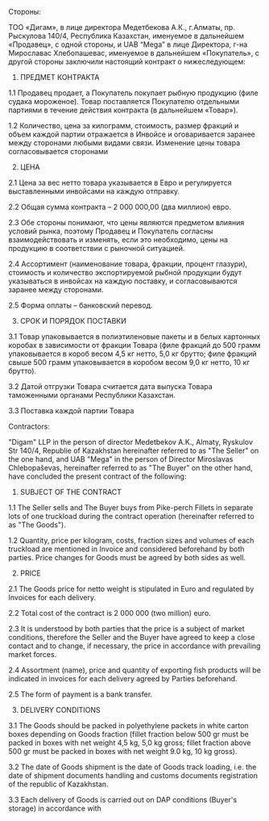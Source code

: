 Стороны:

ТОО «Дигам», в лице директора Медетбекова А.К., г.Алматы, пр. Рыскулова 140/4, Республика Казахстан, именуемое в дальнейшем «Продавец», с одной стороны, и UAB “Mega” в лице Директора, г-на Мирославас Хлебопашевас, именуемое в дальнейшем «Покупатель», с другой стороны заключили настоящий контракт о нижеследующем:

1. ПРЕДМЕТ КОНТРАКТА

1.1 Продавец продает, а Покупатель покупает рыбную продукцию (филе судака мороженое). Товар поставляется Покупателю отдельными партиями в течение действия контракта (в дальнейшем «Товар»).

1.2 Количество, цена за килограмм, стоимость, размер фракций и объем каждой партии отражается в Инвойсе и оговаривается заранее между сторонами любыми видами связи. Изменение цены товара согласовывается сторонами

2. ЦЕНА

2.1 Цена за вес нетто товара указывается в Евро и регулируется выставленными инвойсами на каждую отправку.

2.2 Общая сумма контракта – 2 000 000,00 (два миллион) евро.

2.3 Обе стороны понимают, что цены являются предметом влияния условий рынка, поэтому Продавец и Покупатель согласны взаимодействовать и изменять, если это необходимо, цены на продукцию в соответствии с рыночной ситуацией.

2.4 Ассортимент (наименование товара, фракции, процент глазури), стоимость и количество экспортируемой рыбной продукции будут указываться в инвойсах на каждую поставку, и согласовываются заранее между сторонами.

2.5 Форма оплаты – банковский перевод.

3. СРОК И ПОРЯДОК ПОСТАВКИ

3.1 Товар упаковывается в полиэтиленовые пакеты и в белых картонных коробах в зависимости от фракции Товара (филе фракций до 500 грамм упаковывается в короб весом 4,5 кг нетто, 5,0 кг брутто; филе фракций свыше 500 грамм упаковывается в коробом весом 9,0 кг нетто, 10 кг брутто).

3.2 Датой отгрузки Товара считается дата выпуска Товара таможенными органами Республики Казахстан.

3.3 Поставка каждой партии Товара

Contractors:

"Digam" LLP in the person of director Medetbekov A.K., Almaty, Ryskulov Str 140/4, Republie of Kazakhstan hereinafter referred to as "The Seller" on the one hand, and UAB "Mega" in the person of Director Miroslavas Chlebopaševas, hereinafter referred to as "The Buyer" on the other hand, have concluded the present contract of the following:

1. SUBJECT OF THE CONTRACT

1.1 The Seller sells and The Buyer buys from Pike-perch Fillets in separate lots of one truckload during the contract operation (hereinafter referred to as "The Goods").

1.2 Quantity, price per kilogram, costs, fraction sizes and volumes of each truckload are mentioned in Invoice and considered beforehand by both parties. Price changes for Goods must be agreed by both sides as well.

2. PRICE

2.1 The Goods price for netto weight is stipulated in Euro and regulated by Invoices for each delivery.

2.2 Total cost of the contract is 2 000 000 (two million) euro.

2.3 It is understood by both parties that the price is a subject of market conditions, therefore the Seller and the Buyer have agreed to keep a close contact and to change, if necessary, the price in accordance with prevailing market forces.

2.4 Assortment (name), price and quantity of exporting fish products will be indicated in invoices for each delivery agreed by Parties beforehand.

2.5 The form of payment is a bank transfer.

3. DELIVERY CONDITIONS

3.1 The Goods should be packed in polyethylene packets in white carton boxes depending on Goods fraction (fillet fraction below 500 gr must be packed in boxes with net weight 4,5 kg, 5,0 kg gross; fillet fraction above 500 gr must be packed in boxes with net weight 9.0 kg, 10 kg gross).

3.2 The date of Goods shipment is the date of Goods track loading, i.e. the date of shipment documents handling and customs documents registration of the republic of Kazakhstan.

3.3 Each delivery of Goods is carried out on DAP conditions (Buyer's storage) in accordance with
